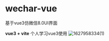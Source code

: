 # wechar-vue

基于vue3仿微信8.0UI界面

**vue3 + vite**
个人学习vue3使用
![1627958334(1)](https://user-images.githubusercontent.com/50685169/127948960-7d087145-a7c4-43c2-a1c1-02d600a95167.jpg)

